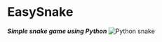 # EasySnake
***Simple snake game using Python***
![Python snake](https://spng.pngfind.com/pngs/s/158-1587999_snake-png-image-arts-python-snake-drawing-transparent.png)
